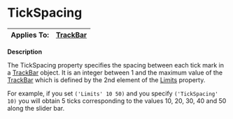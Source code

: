 




<h1 class="heading"><span class="name">TickSpacing</span></h1>

| Applies To: | [TrackBar](./trackbar.md) |
| --- | ---  |


**Description**


The TickSpacing property specifies the spacing between each tick mark in a [TrackBar](./trackbar.md) object. It is an integer between 1 and the maximum value of the [TrackBar](./trackbar.md) which is defined by the 2nd element of the [Limits](Limits.htm) property.


For example, if you set `('Limits' 10 50)` and you specify `('TickSpacing' 10)` you will obtain 5 ticks corresponding to the values 10, 20, 30, 40 and 50 along the slider bar.



